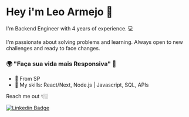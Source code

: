 # Hey i'm Leo Armejo 👋

I'm Backend Engineer with 4 years of experience. 💻

I'm passionate about solving problems and learning. Always open to new challenges and ready to face changes.

### 🌍 "Faça sua vida mais Responsiva" 🧠

- 📍 From SP
- 🚀 My skills: React/Next, Node.js | Javascript, SQL, APIs


Reach me out 👇🏼

[![Linkedin Badge](https://img.shields.io/badge/-LinkedIn-blue?style=flat-square&logo=Linkedin&logoColor=white&link=https://www.linkedin.com/in/leonardo-armejo/)](https://www.linkedin.com/in/leonardo-armejo/)
